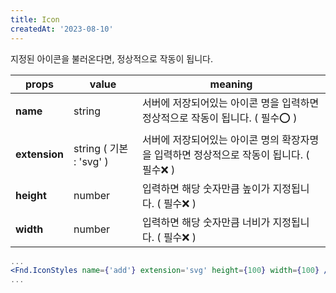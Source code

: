 ```yaml
---
title: Icon
createdAt: '2023-08-10'
---
```


지정된 아이콘을 불러온다면, 정상적으로 작동이 됩니다.

| props         | value                   | meaning                                                                                  |
| ------------- | ----------------------- | ---------------------------------------------------------------------------------------- |
| **name**      | string                  | 서버에 저장되어있는 아이콘 명을 입력하면 정상적으로 작동이 됩니다. ( 필수⭕ )            |
| **extension** | string ( 기본 : 'svg' ) | 서버에 저장되어있는 아이콘 명의 확장자명을 입력하면 정상적으로 작동이 됩니다. ( 필수❌ ) |
| **height**    | number                  | 입력하면 해당 숫자만큼 높이가 지정됩니다. ( 필수❌ )                                     |
| **width**     | number                  | 입력하면 해당 숫자만큼 너비가 지정됩니다. ( 필수❌ )                                     |

```jsx
...
<Fnd.IconStyles name={'add'} extension='svg' height={100} width={100} />
...
```
